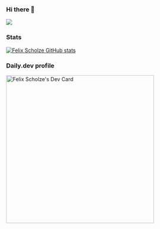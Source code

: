 ### Hi there 👋
![](https://gitwar.herokuapp.com/badge?username=felix-berlin&style=flat-square&label=profile+views)

### Stats
[![Felix Scholze GitHub stats](https://github-readme-stats.vercel.app/api?username=felix-berlin&count_private=true&show_icons=true&theme=dark)](https://github.com/felix-berlin/github-readme-stats)

### Daily.dev profile
<a href="https://app.daily.dev/felix_berlin"><img src="https://api.daily.dev/devcards/b6fee60314874c9ea5de36bbc18b87fc.png?r=6f2" width="400" alt="Felix Scholze's Dev Card"/></a>

<!--
**felix-berlin/felix-berlin** is a ✨ _special_ ✨ repository because its `README.md` (this file) appears on your GitHub profile.

Here are some ideas to get you started:

- 🔭 I’m currently working on ...
- 🌱 I’m currently learning ...
- 👯 I’m looking to collaborate on ...
- 🤔 I’m looking for help with ...
- 💬 Ask me about ...
- 📫 How to reach me: ...
- 😄 Pronouns: ...
- ⚡ Fun fact: ...
-->
